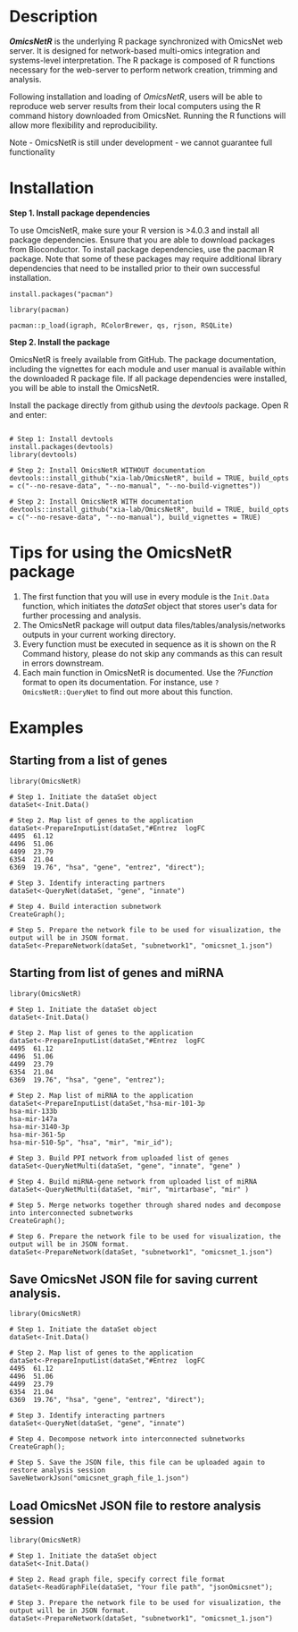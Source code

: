 
# Description

**_OmicsNetR_** is the underlying R package synchronized with OmicsNet web server. It is designed for network-based multi-omics integration and systems-level interpretation. The R package is composed of R functions necessary for the web-server to perform network creation, trimming and analysis. 

Following installation and loading of _OmicsNetR_, users will be able to reproduce web server results from their local computers using the R command history downloaded from OmicsNet. Running the R functions will allow more flexibility and reproducibility.

Note - OmicsNetR is still under development - we cannot guarantee full functionality
# Installation

**Step 1. Install package dependencies**

To use OmcisNetR, make sure your R version is >4.0.3 and install all package dependencies. Ensure that you are able to download packages from Bioconductor. To install package dependencies, use the pacman R package. Note that some of these packages may require additional library dependencies that need to be installed prior to their own successful installation.

```
install.packages("pacman")

library(pacman)

pacman::p_load(igraph, RColorBrewer, qs, rjson, RSQLite)
```

**Step 2. Install the package**

OmicsNetR is freely available from GitHub. The package documentation, including the vignettes for each module and user manual is available within the downloaded R package file. If all package dependencies were installed, you will be able to install the OmicsNetR. 

Install the package directly from github using the _devtools_ package. Open R and enter:

```

# Step 1: Install devtools
install.packages(devtools)
library(devtools)

# Step 2: Install OmicsNetR WITHOUT documentation
devtools::install_github("xia-lab/OmicsNetR", build = TRUE, build_opts = c("--no-resave-data", "--no-manual", "--no-build-vignettes"))

# Step 2: Install OmicsNetR WITH documentation
devtools::install_github("xia-lab/OmicsNetR", build = TRUE, build_opts = c("--no-resave-data", "--no-manual"), build_vignettes = TRUE)
```

# Tips for using the OmicsNetR package

1. The first function that you will use in every module is the `Init.Data` function, which initiates the _dataSet_ object that stores user's data for further processing and analysis.
2. The OmicsNetR package will output data files/tables/analysis/networks outputs in your current working directory.
3. Every function must be executed in sequence as it is shown on the R Command history, please do not skip any commands as this can result in errors downstream.
4. Each main function in OmicsNetR is documented. Use the _?Function_ format to open its documentation. For instance, use `?OmicsNetR::QueryNet` to find out more about this function.

# Examples

## Starting from a list of genes

```
library(OmicsNetR)

# Step 1. Initiate the dataSet object
dataSet<-Init.Data()

# Step 2. Map list of genes to the application
dataSet<-PrepareInputList(dataSet,"#Entrez  logFC
4495  61.12
4496  51.06
4499  23.79
6354  21.04
6369  19.76", "hsa", "gene", "entrez", "direct");

# Step 3. Identify interacting partners
dataSet<-QueryNet(dataSet, "gene", "innate")

# Step 4. Build interaction subnetwork
CreateGraph();

# Step 5. Prepare the network file to be used for visualization, the output will be in JSON format.
dataSet<-PrepareNetwork(dataSet, "subnetwork1", "omicsnet_1.json")
```

## Starting from list of genes and miRNA

```
library(OmicsNetR)

# Step 1. Initiate the dataSet object
dataSet<-Init.Data()

# Step 2. Map list of genes to the application
dataSet<-PrepareInputList(dataSet,"#Entrez  logFC
4495  61.12
4496  51.06
4499  23.79
6354  21.04
6369  19.76", "hsa", "gene", "entrez");

# Step 2. Map list of miRNA to the application
dataSet<-PrepareInputList(dataSet,"hsa-mir-101-3p
hsa-mir-133b
hsa-mir-147a
hsa-mir-3140-3p
hsa-mir-361-5p
hsa-mir-510-5p", "hsa", "mir", "mir_id");

# Step 3. Build PPI network from uploaded list of genes
dataSet<-QueryNetMulti(dataSet, "gene", "innate", "gene" )

# Step 4. Build miRNA-gene network from uploaded list of miRNA
dataSet<-QueryNetMulti(dataSet, "mir", "mirtarbase", "mir" )

# Step 5. Merge networks together through shared nodes and decompose into interconnected subnetworks
CreateGraph();

# Step 6. Prepare the network file to be used for visualization, the output will be in JSON format.
dataSet<-PrepareNetwork(dataSet, "subnetwork1", "omicsnet_1.json")
```

## Save OmicsNet JSON file for saving current analysis.

```
library(OmicsNetR)

# Step 1. Initiate the dataSet object
dataSet<-Init.Data()

# Step 2. Map list of genes to the application
dataSet<-PrepareInputList(dataSet,"#Entrez  logFC
4495  61.12
4496  51.06
4499  23.79
6354  21.04
6369  19.76", "hsa", "gene", "entrez", "direct");

# Step 3. Identify interacting partners
dataSet<-QueryNet(dataSet, "gene", "innate")

# Step 4. Decompose network into interconnected subnetworks
CreateGraph();

# Step 5. Save the JSON file, this file can be uploaded again to restore analysis session
SaveNetworkJson("omicsnet_graph_file_1.json")
```


## Load OmicsNet JSON file to restore analysis session

```
library(OmicsNetR)

# Step 1. Initiate the dataSet object
dataSet<-Init.Data()

# Step 2. Read graph file, specify correct file format
dataSet<-ReadGraphFile(dataSet, "Your file path", "jsonOmicsnet");

# Step 3. Prepare the network file to be used for visualization, the output will be in JSON format.
dataSet<-PrepareNetwork(dataSet, "subnetwork1", "omicsnet_1.json")
```

